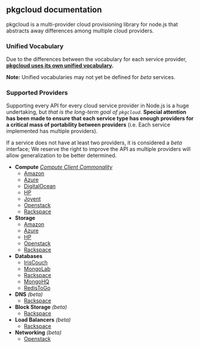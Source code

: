 ## pkgcloud documentation

pkgcloud is a multi-provider cloud provisioning library for node.js that abstracts away differences among multiple cloud providers.

### Unified Vocabulary

Due to the differences between the vocabulary for each service provider, **[pkgcloud uses its own unified vocabulary](vocabulary.md).**

**Note:** Unified vocabularies may not yet be defined for *beta* services.

### Supported Providers

Supporting every API for every cloud service provider in Node.js is a huge undertaking, but _that is the long-term goal of `pkgcloud`_. **Special attention has been made to ensure that each service type has enough providers for a critical mass of portability between providers** (i.e. Each service implemented has multiple providers).

If a service does not have at least two providers, it is considered a *beta* interface; We reserve the right to improve the API as multiple providers will allow generalization to be better determined.

* **Compute** [*Compute Client Commonality*](providers/compute-commonality.md)
  * [Amazon](providers/amazon.md#using-compute)
  * [Azure](providers/azure.md#using-compute)
  * [DigitalOcean](providers/digitalocean.md#using-compute)
  * [HP](providers/hp/compute.md)
  * [Joyent](providers/joyent.md#using-compute)
  * [Openstack](providers/openstack/compute.md)
  * [Rackspace](providers/rackspace/compute.md)
* **Storage**
  * [Amazon](providers/amazon.md#using-storage)
  * [Azure](providers/azure.md#using-storage)
  * [HP](providers/hp/storage.md)
  * [Openstack](providers/openstack/storage.md)
  * [Rackspace](providers/rackspace/storage.md)
* **Databases**
  * [IrisCouch](providers/iriscouch.md)
  * [MongoLab](providers/mongolab.md)
  * [Rackspace](providers/rackspace/database.md)
  * [MongoHQ](providers/mongohq.md)
  * [RedisToGo](providers/redistogo.md)
* **DNS** *(beta)*
  * [Rackspace](providers/rackspace/dns.md)
* **Block Storage** *(beta)*
  * [Rackspace](providers/rackspace/blockstorage.md)
* **Load Balancers** *(beta)*
  * [Rackspace](providers/rackspace/loadbalancer.md)
* **Networking** *(beta)*
    * [Openstack](providers/openstack/network.md)

